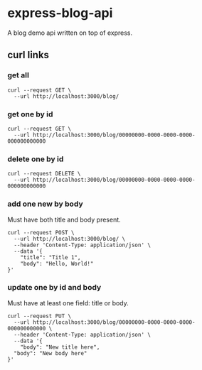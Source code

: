 # express-blog-api

A blog demo api written on top of express.

## curl links

### get all

```
curl --request GET \
  --url http://localhost:3000/blog/
```

### get one by id

```
curl --request GET \
  --url http://localhost:3000/blog/00000000-0000-0000-0000-000000000000
```

### delete one by id

```
curl --request DELETE \
  --url http://localhost:3000/blog/00000000-0000-0000-0000-000000000000
```

### add one new by body

Must have both title and body present.

```
curl --request POST \
  --url http://localhost:3000/blog/ \
  --header 'Content-Type: application/json' \
  --data '{
	"title": "Title 1",
	"body": "Hello, World!"
}'
```

### update one by id and body

Must have at least one field: title or body.

```
curl --request PUT \
  --url http://localhost:3000/blog/00000000-0000-0000-0000-000000000000 \
  --header 'Content-Type: application/json' \
  --data '{
	"body": "New title here",
  "body": "New body here"
}'
```
